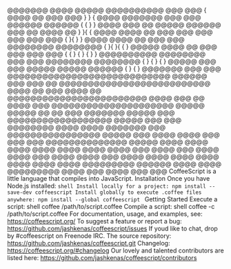 @@@@@@@ @@@@ @@@@@ @@@@@@@@@@ @@@ @@@ { @@@@ @@ @@@ @@@ } } { @@@@ @@@@@@@ @@@ @@@ @@@@@@ @@@@@@ { { } } @@@@ @@@ @@ @@@@@ @@@@@@ @@@ @@ @@@@ @@ } }{ { @@@@ @@@@ @@ @@@ @@@ @@@ @@@ @@@ @@@ { }{ } } @@@@ @@@@ @@ @@@ @@@ @@@@@@@@ @@@@@@@@ { }{ }{ { } @@@@@ @@@@ @@ @@@ @@@ @@@ @@@ { { } { } { } } @@@@@@@@@@ @@@@@@@@ @@@ @@@ @@@@@@@@ @@@@@@@@ { } { } { } @@@@@ @@@ @@@ @@@@@ @@@@@ @@@@@@ { } { } @@@@@@@ @@@ @@@ @@@@@@@@@@@@@@@@@@@@@@@@@@@@ @@@@@@ @@@ @@@ @@ @@@@@@@@@@@@@@@@@@@@@@@@@@ @@@@ @@ @@@ @@@@ @@ @@@@@@@@@@@@@@@@@@@@@@@@ @@@@ @@@ @@ @@@@ @@@ @@@@@@@@@@@@@@@@@@@@@ @@@@@ @@@@@ @@ @@ @@@ @@@@@@@ @@@@@ @@@ @@@@@@@@@@@@@@@@@@ @@@@@ @@@ @@@ @@@@@@@@ @@@@ @@@@ @@@@@@@ @@@ @@@@@@@@@@@@@@@@ @@@@@ @@@ @@@@ @@@@ @@@ @@@ @@@ @@@@@@@@@@@@@@ @@@@@ @@@@ @@@@ @@@@ @@@@ @@@@ @@@@ @@@@ @@@ @@@@ @@@ @@@@ @@@@ @@@ @@@@ @@@@ @@@ @@@@ @@@@ @@@@ @@@@ @@@@ @@@@ @@@@ @@@@@@@@@ @@@@@@ @@@@ @@@@ @@@@@@@@@ @@@@ @@@ @@@@ @@@ @@@ CoffeeScript is a little language that compiles into JavaScript. Installation Once you have Node.js installed: ```shell Install locally for a project: npm install --save-dev coffeescript Install globally to execute .coffee files anywhere: npm install --global coffeescript ``` Getting Started Execute a script: shell coffee /path/to/script.coffee Compile a script: shell coffee -c /path/to/script.coffee For documentation, usage, and examples, see: https://coffeescript.org/ To suggest a feature or report a bug: https://github.com/jashkenas/coffeescript/issues If youd like to chat, drop by #coffeescript on Freenode IRC. The source repository: https://github.com/jashkenas/coffeescript.git Changelog: https://coffeescript.org/#changelog Our lovely and talented contributors are listed here: https://github.com/jashkenas/coffeescript/contributors
